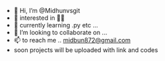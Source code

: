 - 👋 Hi, I’m @Midhunvsgit
- 👀 interested in 🧑‍💻
- 🌱 currently learning .py etc ...
- 💞️ I’m looking to collaborate on ...
- 📫  to reach me .. midbun872@gmail.com
- soon projects will be uploaded with link and codes

<!---
Midhunvsgit/Midhunvsgit is a ✨ special ✨ repository because its `README.md` (this file) appears on your GitHub profile.
You can click the Preview link to take a look at your changes.
--->
